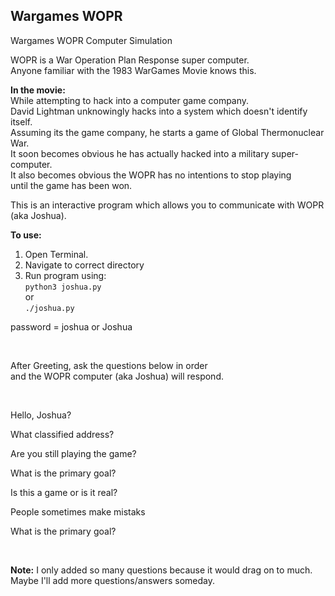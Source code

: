 ## Wargames WOPR

Wargames WOPR Computer Simulation

WOPR is a War Operation Plan Response super computer.  
Anyone familiar with the 1983 WarGames Movie knows this.  

**In the movie:**  
While attempting to hack into a computer game company.  
David Lightman unknowingly hacks into a system which doesn't identify itself.  
Assuming its the game company, he starts a game of Global Thermonuclear War.  
It soon becomes obvious he has actually hacked into a military super-computer.    
It also becomes obvious the WOPR has no intentions to stop playing  
until the game has been won.  

This is an interactive program which allows you
to communicate with WOPR (aka Joshua). 

**To use:**    
1. Open Terminal.  
2. Navigate to correct directory  
3. Run program using:  
`python3 joshua.py`    
or  
`./joshua.py`

password = joshua or Joshua  

<br>

After Greeting, ask the questions below in order   
and the WOPR computer (aka Joshua) will respond.  
 
<br>

Hello, Joshua?

What classified address?

Are you still playing the game?

What is the primary goal?

Is this a game or is it real?

People sometimes make mistaks

What is the primary goal?  

<br>  

**Note:** I only added so many questions because it would drag on to much.  
Maybe I'll add more questions/answers someday. 
